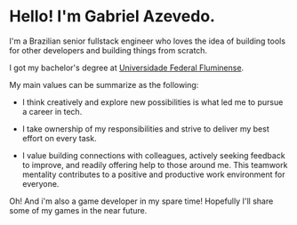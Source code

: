 # Hello! I'm Gabriel Azevedo.

I'm a Brazilian senior fullstack engineer who loves the idea of building tools for other developers and building things from scratch.

I got my bachelor's degree at [Universidade Federal Fluminense](https://www.uff.br/).

My main values can be summarize as the following:

- I think creatively and explore new possibilities is what led me to pursue a career in tech.

- I take ownership of my responsibilities and strive to deliver my best effort on every task.

- I value building connections with colleagues, actively seeking feedback to improve, and readily offering help to those around me. This teamwork mentality contributes to a positive and productive work environment for everyone.

Oh! And i'm also a game developer in my spare time! Hopefully I'll share some of my games in the near future.
